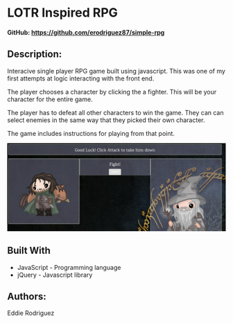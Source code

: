 # LOTR Inspired RPG
#### GitHub: https://github.com/erodriguez87/simple-rpg

## Description:
Interacive single player RPG game built using javascript. This was one of my first attempts at logic interacting with the front end. 

The player chooses a character by clicking the a fighter. This will be your character for the entire game. 

The player has to defeat all other characters to win the game. They can can select enemies in the same way that they picked their own character. 

The game includes instructions for playing from that point.

![title image](title.png)

## Built With
- JavaScript - Programming language
- jQuery - Javascript library

## Authors:  
Eddie Rodriguez